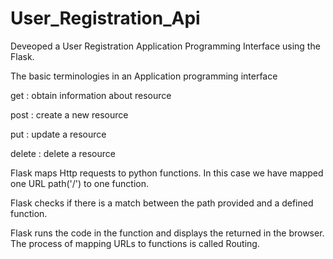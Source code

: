 # User_Registration_Api
 Deveoped a User Registration Application Programming Interface using the Flask.
 
 The basic terminologies in an Application programming interface
 
 get : obtain information about resource
 
post : create a new resource

put : update a resource

delete : delete a resource

Flask maps Http requests to python functions. In this case we have mapped one URL path('/') to one function.

Flask checks if there is a match between the path provided and a defined function.

Flask runs the code in the function and displays the returned in the browser. The process of mapping URLs to functions is called Routing.
 
 
